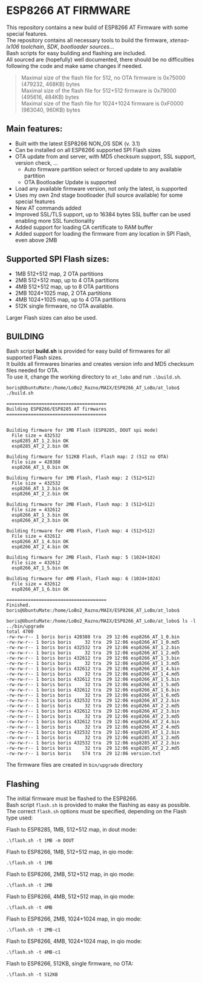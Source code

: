 # ESP8266 AT FIRMWARE

This repository contains a new build of ESP8266 AT Firmware with some special features.<br>
The repository contains all necessary tools to build the firmware, _xtensa-lx106 toolchain_, _SDK_, _bootloader sources_... <br>
Bash scripts for easy building and flashing are included.<br>
All sourced are (hopefully) well documented, there should be no difficulties following the code and make same changes if needed.

> Maximal size of the flash file for     512, no OTA firmware is 0x75000 (479232, 468KB) bytes<br>
> Maximal size of the flash file for   512+512 firmware is 0x79000 (495616, 484KB) bytes<br>
> Maximal size of the flash file for 1024+1024 firmware is 0xF0000 (983040, 960KB) bytes<br>

## Main features:

* Built with the latest ESP8266 NON_OS SDK (v. 3.1)
* Can be installed on all ESP8266 supported SPI Flash sizes
* OTA update from and server, with MD5 checksum support, SSL support, version check, ...
  * Auto firmware partition select or forced update to any available partition
  * OTA Bootloader Update is supported
* Load any available firmware version, not only the latest, is supported
* Uses my own 2nd stage bootloader (full source available) for some special features
* New AT commands added
* Improved SSL/TLS support, up to 16384 bytes SSL buffer can be used enabling more SSL functionality
* Added support for loading CA certificate to RAM buffer
* Added support for loading the firmware from any location in SPI Flash, even above 2MB

## Supported SPI Flash sizes:

* 1MB 512+512 map, 2 OTA partitions
* 2MB 512+512 map, up to 4 OTA partitions
* 4MB 512+512 map, up to 8 OTA partitions
* 2MB 1024+1025 map, 2 OTA partitions
* 4MB 1024+1025 map, up to 4 OTA partitions
* 512K single firmware, no OTA available.

Larger Flash sizes can also be used.

## BUILDING

Bash script **build.sh** is provided for easy build of firmwares for all supported Flash sizes.<br>
It builds all firmwares binaries and creates version info and MD5 checksum files needed for OTA.<br>
To use it, change the working directory to `at_lobo` and run `.\build.sh`.

```
boris@UbuntuMate:/home/LoBo2_Razno/MAIX/ESP8266_AT_LoBo/at_lobo$ ./build.sh

=====================================
Building ESP8266/ESP8285 AT firmwares
=====================================


Building firmware for 1MB Flash (ESP8285, DOUT spi mode)
  File size = 432532
  esp8285_AT_1_2.bin OK
  esp8285_AT_2_2.bin OK

Building firmware for 512KB Flash, Flash map: 2 (512 no OTA)
  File size = 420388
  esp8266_AT_1_0.bin OK

Building firmware for 1MB Flash, Flash map: 2 (512+512)
  File size = 432532
  esp8266_AT_1_2.bin OK
  esp8266_AT_2_2.bin OK

Building firmware for 2MB Flash, Flash map: 3 (512+512)
  File size = 432612
  esp8266_AT_1_3.bin OK
  esp8266_AT_2_3.bin OK

Building firmware for 4MB Flash, Flash map: 4 (512+512)
  File size = 432612
  esp8266_AT_1_4.bin OK
  esp8266_AT_2_4.bin OK

Building firmware for 2MB Flash, Flash map: 5 (1024+1024)
  File size = 432612
  esp8266_AT_1_5.bin OK

Building firmware for 4MB Flash, Flash map: 6 (1024+1024)
  File size = 432612
  esp8266_AT_1_6.bin OK

=====================================
Finished.
boris@UbuntuMate:/home/LoBo2_Razno/MAIX/ESP8266_AT_LoBo/at_lobo$ 
```

```
boris@UbuntuMate:/home/LoBo2_Razno/MAIX/ESP8266_AT_LoBo/at_lobo$ ls -l ../bin/upgrade
total 4700
-rw-rw-r-- 1 boris boris 420388 tra  29 12:06 esp8266_AT_1_0.bin
-rw-rw-r-- 1 boris boris     32 tra  29 12:06 esp8266_AT_1_0.md5
-rw-rw-r-- 1 boris boris 432532 tra  29 12:06 esp8266_AT_1_2.bin
-rw-rw-r-- 1 boris boris     32 tra  29 12:06 esp8266_AT_1_2.md5
-rw-rw-r-- 1 boris boris 432612 tra  29 12:06 esp8266_AT_1_3.bin
-rw-rw-r-- 1 boris boris     32 tra  29 12:06 esp8266_AT_1_3.md5
-rw-rw-r-- 1 boris boris 432612 tra  29 12:06 esp8266_AT_1_4.bin
-rw-rw-r-- 1 boris boris     32 tra  29 12:06 esp8266_AT_1_4.md5
-rw-rw-r-- 1 boris boris 432612 tra  29 12:06 esp8266_AT_1_5.bin
-rw-rw-r-- 1 boris boris     32 tra  29 12:06 esp8266_AT_1_5.md5
-rw-rw-r-- 1 boris boris 432612 tra  29 12:06 esp8266_AT_1_6.bin
-rw-rw-r-- 1 boris boris     32 tra  29 12:06 esp8266_AT_1_6.md5
-rw-rw-r-- 1 boris boris 432532 tra  29 12:06 esp8266_AT_2_2.bin
-rw-rw-r-- 1 boris boris     32 tra  29 12:06 esp8266_AT_2_2.md5
-rw-rw-r-- 1 boris boris 432612 tra  29 12:06 esp8266_AT_2_3.bin
-rw-rw-r-- 1 boris boris     32 tra  29 12:06 esp8266_AT_2_3.md5
-rw-rw-r-- 1 boris boris 432612 tra  29 12:06 esp8266_AT_2_4.bin
-rw-rw-r-- 1 boris boris     32 tra  29 12:06 esp8266_AT_2_4.md5
-rw-rw-r-- 1 boris boris 432532 tra  29 12:06 esp8285_AT_1_2.bin
-rw-rw-r-- 1 boris boris     32 tra  29 12:06 esp8285_AT_1_2.md5
-rw-rw-r-- 1 boris boris 432532 tra  29 12:06 esp8285_AT_2_2.bin
-rw-rw-r-- 1 boris boris     32 tra  29 12:06 esp8285_AT_2_2.md5
-rw-rw-r-- 1 boris boris    574 tra  29 12:06 version.txt
```
The firmware files are created in `bin/upgrade` directory

## Flashing

The initial firmware must be flashed to the ESP8266.<br>
Bash script `flash.sh` is provided to make the flashing as easy as possible.<br>
The correct `flash.sh` options must be specified, depending on the Flash type used:<br>

Flash to ESP8285, 1MB, 512+512 map, in dout mode:
```
.\flash.sh -t 1MB -m DOUT
```
Flash to ESP8266, 1MB, 512+512 map, in qio mode:
```
.\flash.sh -t 1MB
```
Flash to ESP8266, 2MB, 512+512 map, in qio mode:
```
.\flash.sh -t 2MB
```
Flash to ESP8266, 4MB, 512+512 map, in qio mode:
```
.\flash.sh -t 4MB
```
Flash to ESP8266, 2MB, 1024+1024 map, in qio mode:
```
.\flash.sh -t 2MB-c1
```
Flash to ESP8266, 4MB, 1024+1024 map, in qio mode:
```
.\flash.sh -t 4MB-c1
```
Flash to ESP8266, 512KB, single firmware, no OTA:
```
.\flash.sh -t 512KB
```
